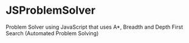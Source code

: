 # JSProblemSolver
Problem Solver using JavaScript that uses A*, Breadth and Depth First Search (Automated Problem Solving)
